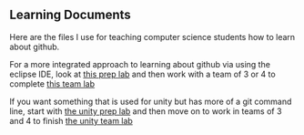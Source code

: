 Learning Documents
------------------

Here are the files I use for teaching computer science students how to learn about github.

For a more integrated approach to learning about github via using the eclipse IDE, look at
[this prep lab](https://github.com/onzfonz/learning-docs/blob/master/7.%20Git%20Prep%20Mini-Lab.docx)
and then work with a team of 3 or 4 to complete [this team lab](https://github.com/onzfonz/learning-docs/blob/master/8.%20Git%20Team%20Lab.docx)


If you want something that is used for unity but has more of a git command line, start with
[the unity prep lab](https://github.com/onzfonz/learning-docs/blob/master/Unity%20Git%20Prep.docx) and 
then move on to work in teams of 3 and 4 to finish [the unity team lab](https://github.com/onzfonz/learning-docs/blob/master/Unity%20Git%20Team%20Lab.docx)

